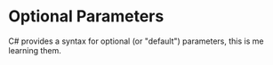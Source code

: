 # Optional Parameters
 C# provides a syntax for optional (or "default") parameters, this is me learning them.
